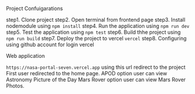 Project Confuigarations

step1. Clone project 
step2. Open terminal from frontend page
step3. Install nodemodule using `npm install`
step4. Run the application using `npm run dev`
step5. Test the application using `npm test`
step6. Build thhe project using `npm run build`
step7. Deploy the project to vercel `vercel`
step8. Configuring using github account for login vercel

Web application

`https://nasa-portal-seven.vercel.app` using this url redirect to the project
First user redirected to the home page.
APOD option user can view Astronomy Picture of the Day 
Mars Rover option user can view Mars Rover Photos.
